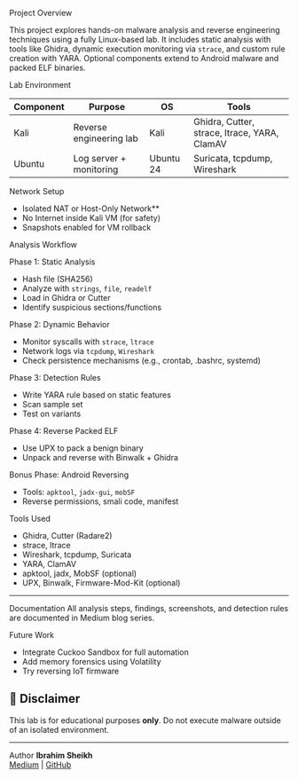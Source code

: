 Project Overview

This project explores hands-on malware analysis and reverse engineering techniques using a fully Linux-based lab. It includes static analysis with tools like Ghidra, dynamic execution monitoring via `strace`, and custom rule creation with YARA. Optional components extend to Android malware and packed ELF binaries.



 Lab Environment

| Component | Purpose                  | OS       | Tools |
|----------|--------------------------|----------|-------|
| Kali     | Reverse engineering lab  | Kali     | Ghidra, Cutter, strace, ltrace, YARA, ClamAV |
| Ubuntu   | Log server + monitoring  | Ubuntu 24| Suricata, tcpdump, Wireshark               |

 Network Setup
- Isolated NAT or Host-Only Network**
- No Internet inside Kali VM (for safety)
- Snapshots enabled for VM rollback


Analysis Workflow

 Phase 1: Static Analysis
- Hash file (SHA256)
- Analyze with `strings`, `file`, `readelf`
- Load in Ghidra or Cutter
- Identify suspicious sections/functions

 Phase 2: Dynamic Behavior
- Monitor syscalls with `strace`, `ltrace`
- Network logs via `tcpdump`, `Wireshark`
- Check persistence mechanisms (e.g., crontab, .bashrc, systemd)

 Phase 3: Detection Rules
- Write YARA rule based on static features
- Scan sample set
- Test on variants

 Phase 4: Reverse Packed ELF
- Use UPX to pack a benign binary
- Unpack and reverse with Binwalk + Ghidra

 Bonus Phase: Android Reversing
- Tools: `apktool`, `jadx-gui`, `mobSF`
- Reverse permissions, smali code, manifest



 Tools Used
- Ghidra, Cutter (Radare2)
- strace, ltrace
- Wireshark, tcpdump, Suricata
- YARA, ClamAV
- apktool, jadx, MobSF (optional)
- UPX, Binwalk, Firmware-Mod-Kit (optional)

---

 Documentation
All analysis steps, findings, screenshots, and detection rules are documented in Medium blog series.



 Future Work
- Integrate Cuckoo Sandbox for full automation
- Add memory forensics using Volatility
- Try reversing IoT firmware



## 🔐 Disclaimer
This lab is for educational purposes **only**. Do not execute malware outside of an isolated environment.

---

Author
**Ibrahim Sheikh**  
[Medium](https://medium.com/@isheikh_24798) | [GitHub](https://github.com/IbraDevOps)


